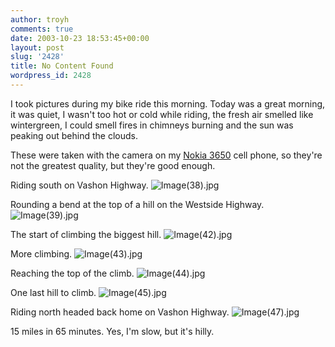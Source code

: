```yaml
---
author: troyh
comments: true
date: 2003-10-23 18:53:45+00:00
layout: post
slug: '2428'
title: No Content Found
wordpress_id: 2428
---
```


I took pictures during my bike ride this morning. Today was a great morning, it was quiet, I wasn't too hot or cold while riding, the fresh air smelled like wintergreen, I could smell fires in chimneys burning and the sun was peaking out behind the clouds.
<!-- more -->
These were taken with the camera on my [Nokia 3650](http://www.nokia.com/nokia/0,,2273,00.html) cell phone, so they're not the greatest quality, but they're good enough.

Riding south on Vashon Highway.
![Image(38).jpg](http://www.troyandgay.com/archives/Image(38).jpg)  


Rounding a bend at the top of a hill on the Westside Highway.
![Image(39).jpg](http://www.troyandgay.com/archives/Image(39).jpg)  


The start of climbing the biggest hill.
![Image(42).jpg](http://www.troyandgay.com/archives/Image(42).jpg)  


More climbing.
![Image(43).jpg](http://www.troyandgay.com/archives/Image(43).jpg)  


Reaching the top of the climb.
![Image(44).jpg](http://www.troyandgay.com/archives/Image(44).jpg)  


One last hill to climb.
![Image(45).jpg](http://www.troyandgay.com/archives/Image(45).jpg)  


Riding north headed back home on Vashon Highway.
![Image(47).jpg](http://www.troyandgay.com/archives/Image(47).jpg)

15 miles in 65 minutes. Yes, I'm slow, but it's hilly.

